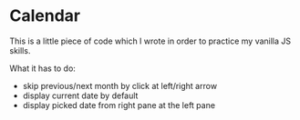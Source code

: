 # Calendar

This is a little piece of code which I wrote in order to practice my vanilla JS skills.

What it has to do:

* skip previous/next month by click at left/right arrow
* display current date by default
* display picked date from right pane at the left pane
